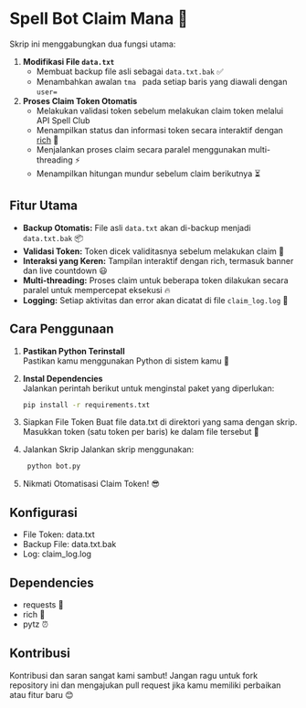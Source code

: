 # Spell Bot Claim Mana 🚀

Skrip ini menggabungkan dua fungsi utama:
1. **Modifikasi File `data.txt`**  
   - Membuat backup file asli sebagai `data.txt.bak` ✅  
   - Menambahkan awalan `tma ` pada setiap baris yang diawali dengan `user=`
2. **Proses Claim Token Otomatis**  
   - Melakukan validasi token sebelum melakukan claim token melalui API Spell Club  
   - Menampilkan status dan informasi token secara interaktif dengan [rich](https://github.com/Textualize/rich) 🌟  
   - Menjalankan proses claim secara paralel menggunakan multi-threading ⚡  
   - Menampilkan hitungan mundur sebelum claim berikutnya ⏳  

## Fitur Utama
- **Backup Otomatis:** File asli `data.txt` akan di-backup menjadi `data.txt.bak` 📦
- **Validasi Token:** Token dicek validitasnya sebelum melakukan claim 🚦
- **Interaksi yang Keren:** Tampilan interaktif dengan rich, termasuk banner dan live countdown 😃
- **Multi-threading:** Proses claim untuk beberapa token dilakukan secara paralel untuk mempercepat eksekusi 🔥
- **Logging:** Setiap aktivitas dan error akan dicatat di file `claim_log.log` 📜

## Cara Penggunaan
1. **Pastikan Python Terinstall**  
   Pastikan kamu menggunakan Python di sistem kamu 🐍

2. **Instal Dependencies**  
   Jalankan perintah berikut untuk menginstal paket yang diperlukan:
   ```bash
   pip install -r requirements.txt
3. Siapkan File Token
   Buat file data.txt di direktori yang sama dengan skrip.
   Masukkan token (satu token per baris) ke dalam file tersebut 📄
4. Jalankan Skrip
   Jalankan skrip menggunakan:
   ```bash
    python bot.py
6. Nikmati Otomatisasi Claim Token! 😎

## Konfigurasi
  - File Token: data.txt
  - Backup File: data.txt.bak
  - Log: claim_log.log
## Dependencies
   - requests 📡
   - rich 🌈
   - pytz ⏰

## Kontribusi
   Kontribusi dan saran sangat kami sambut! Jangan ragu untuk fork repository ini dan mengajukan pull request jika kamu memiliki perbaikan atau fitur baru 😊
